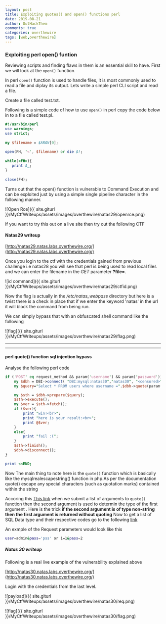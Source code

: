```yaml
---
layout: post
title: Exploiting quotes() and open() functions perl
date: 2019-08-21
author: OutHackThem
comments: true
categories: overthewire
tags: [web,overthewire]
---
```


### Exploiting perl open() funtion
Reviewing scripts and finding flaws in them is an essential skill to have. First we will look at the `open()` function.

In perl `open()` function is used to handle files, it is most commonly used to read a file and diplay its output. Lets write a simple perl CLI script and read a file.

Create a file called test.txt.

Following is a simple code of how to use `open()` in perl copy the code below in to a file called test.pl.

```perl
#!/usr/bin/perl
use warnings;
use strict;
 
my $filename = $ARGV[0];
 
open(FH, '<', $filename) or die $!;
 
while(<FH>){
   print $_;
}
 
close(FH);

```

Turns out that the open() function is vulnerable to Command Execution and can be exploited just by using a simple single pipeline character in the following manner.

![Open Rce]({{ site.giturl }}/MyCtfWriteups/assets/images/overthewire/natas29/openrce.png)

If you want to try this out on a live site then try out the following CTF
#### Natas29 writeup

[http://natas29.natas.labs.overthewire.org/](http://natas29.natas.labs.overthewire.org/)

Once you login to the ctf with the credentials gained from previous challenge i.e natas28 you will see that perl is being used to read local files and we can enter the filename in the _GET_ parameter **?file=**.

![id command]({{ site.giturl }}/MyCtfWriteups/assets/images/overthewire/natas29/ctfid.png)

Now the flag is actually in the _/etc/natas_webpass_ directory but here is a twist there is a check in place that if we enter the keyword 'natas' in the url it will block the command from being run.

We can simply bypass that with an obfuscated shell command like the following

![flag]({{ site.giturl }}/MyCtfWriteups/assets/images/overthewire/natas29/flag.png)


* * *
* * *

#### perl quote() function sql injection bypass


Analyse the following perl code

```perl
if ('POST' eq request_method && param('username') && param('password')){
    my $dbh = DBI->connect( "DBI:mysql:natas30","natas30", "<censored>", {'RaiseError' => 1});
    my $query="Select * FROM users where username =".$dbh->quote(param('username')) . " and password =".$dbh->quote(param('password')); 

    my $sth = $dbh->prepare($query);
    $sth->execute();
    my $ver = $sth->fetch();
    if ($ver){
        print "win!<br>";
        print "here is your result:<br>";
        print @$ver;
    }
    else{
        print "fail :(";
    }
    $sth->finish();
    $dbh->disconnect();
}

print <<END;

```

Now The main thing to note here is the `quote()` function which is basically like the mysqlrealescapestring() function in php.As per the documentation quote() escape any special characters (such as quotation marks) contained within the string

Accoring this [This link](https://stackoverflow.com/questions/40273267/is-perl-function-dbh-quote-still-secure/40275686#40275686) when we submit a list of arguments to `quote()`  function then the second argument is used to determin the type of the first argument . 
Here is the trick **if the second argument is of type non-string then the first argument is returned without quoting** 
Now to get a list of SQL Data type and their respective codes go to the following [link](http://www.cs.toronto.edu/~nn/csc309-20085/guide/pointbase/docs/html/htmlfiles/appendixedatatypecode.html)

An exmple of the Request parameters would look like this 

```bash
user=admin&pass='pss' or 1=1&pass=2

```

##### Natas 30 writeup 

Following is a real live example of the vulnerability explained above

[http://natas30.natas.labs.overthewire.org/](http://natas30.natas.labs.overthewire.org/)

Login with the credentials from the last level.


![payload]({{ site.giturl }}/MyCtfWriteups/assets/images/overthewire/natas30/req.png)

![flag]({{ site.giturl }}/MyCtfWriteups/assets/images/overthewire/natas30/flag.png)


